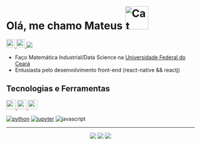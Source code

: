 # Olá, me chamo Mateus <img src="https://raw.githubusercontent.com/Tarikul-Islam-Anik/Microsoft-Teams-Animated-Emojis/master/Emojis/People%20with%20professions//Technologist%20Light%20Skin%20Tone.png" alt="Cat with Tears of Joy" width="62" height="62"/>

<div> 
  
  <a href="http://mateus.1090ptbr0@gmail.com" alt="Gmail">
    <img src="https://img.shields.io/badge/Gmail-EA4335.svg?style=for-the-badge&logo=Gmail&logoColor=white" height="23"  />
  </a>
  
  <a href="https://www.linkedin.com/in/mateus-sousa-737696268/">
    <img src="https://img.shields.io/badge/LinkedIn-0077B5?style=for-the-badge&logo=linkedin&logoColor=white" height="23" />
  </a>
  
  <a href="">
    <img src="https://img.shields.io/github/followers/kaladabrio2020.svg?style=social&label=Follow&maxAge=2592000" >
  </a>
  
</div>

* Faço Matemática Industrial/Data Science na [Universidade Federal do Ceará](https://www.ufc.br/)
* Entusiasta pelo desenvolvimento front-end (react-native && reactj)

  
## Tecnologias e Ferramentas

<div>
  <a href="https://www.gnome.org/">
    <img src="https://img.shields.io/badge/GNOME-4A86CF.svg?style=for-the-badge&logo=GNOME&logoColor=white"   height="25"/>
  </a> 
  <a href="https://www.gnome.org/">
    <img src="https://img.shields.io/badge/Debian-A81D33?style=for-the-badge&logo=debian&logoColor=white"     height="25"/>
  </a>
  <a href="https://code.visualstudio.com/">
    <img src="https://img.shields.io/badge/Visual%20Studio%20Code-007ACC.svg?style=for-the-badge&logo=Visual-Studio-Code&logoColor=white" height="25"/>
  </a>
</div>
      

[![python](https://img.shields.io/badge/Python-3776AB?style=for-the-badge&logo=python&logoColor=white)](https://www.python.org/)
[![jupyter](https://img.shields.io/badge/Jupyter-F37626.svg?style=for-the-badge&logo=Jupyter&logoColor=white)](https://github.com/kaladabrio2020/AnalisandoFortunas)
![javascript](https://img.shields.io/badge/JavaScript-F7DF1E.svg?style=for-the-badge&logo=JavaScript&logoColor=black)

-------
<div align="center">
  <img src="http://github-profile-summary-cards.vercel.app/api/cards/productive-time?username=kaladabrio2020&theme=tokyonight&utcOffset=8"/>
  <img src="http://github-profile-summary-cards.vercel.app/api/cards/repos-per-language?username=kaladabrio2020&theme=tokyonight"/>
  <img src="http://github-profile-summary-cards.vercel.app/api/cards/profile-details?username=kaladabrio2020&theme=tokyonight"/>

</div>

<!--
![Snake animation](https://github.com/kaladabrio2020/kaladabrio2020/blob/output/github-contribution-grid-snake.svg)
-->
<!--
**kaladabrio2020/kaladabrio2020** is a ✨ _special_ ✨ repository because its `README.md` (this file) appears on your GitHub profile.

Here are some ideas to get you started:

- 🔭 I’m currently working on ...
- 🌱 I’m currently learning ...
- 👯 I’m looking to collaborate on ...
- 🤔 I’m looking for help with ...
- 💬 Ask me about ...
- 📫 How to reach me: ...
- 😄 Pronouns: ...
- ⚡ Fun fact: ...
-->
